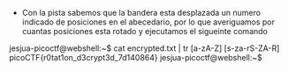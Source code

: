 -   Con la pista sabemos que la bandera esta desplazada un numero indicado de posiciones en el abecedario, por lo que averiguamos por cuantas posiciones esta rotado y ejecutamos el sigueinte comando

jesjua-picoctf@webshell:~$ cat encrypted.txt | tr [a-zA-Z] [s-za-rS-ZA-R]
picoCTF{r0tat1on_d3crypt3d_7d140864}
jesjua-picoctf@webshell:~$